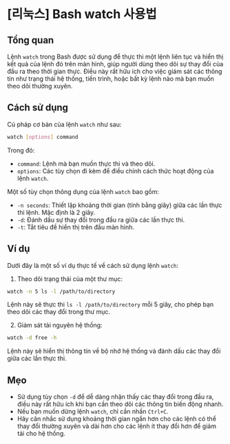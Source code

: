 # [리눅스] Bash watch 사용법

## Tổng quan
Lệnh `watch` trong Bash được sử dụng để thực thi một lệnh liên tục và hiển thị kết quả của lệnh đó trên màn hình, giúp người dùng theo dõi sự thay đổi của đầu ra theo thời gian thực. Điều này rất hữu ích cho việc giám sát các thông tin như trạng thái hệ thống, tiến trình, hoặc bất kỳ lệnh nào mà bạn muốn theo dõi thường xuyên.

## Cách sử dụng
Cú pháp cơ bản của lệnh `watch` như sau:

```bash
watch [options] command
```

Trong đó:
- `command`: Lệnh mà bạn muốn thực thi và theo dõi.
- `options`: Các tùy chọn đi kèm để điều chỉnh cách thức hoạt động của lệnh `watch`.

Một số tùy chọn thông dụng của lệnh `watch` bao gồm:
- `-n seconds`: Thiết lập khoảng thời gian (tính bằng giây) giữa các lần thực thi lệnh. Mặc định là 2 giây.
- `-d`: Đánh dấu sự thay đổi trong đầu ra giữa các lần thực thi.
- `-t`: Tắt tiêu đề hiển thị trên đầu màn hình.

## Ví dụ
Dưới đây là một số ví dụ thực tế về cách sử dụng lệnh `watch`:

1. Theo dõi trạng thái của một thư mục:

```bash
watch -n 5 ls -l /path/to/directory
```
Lệnh này sẽ thực thi `ls -l /path/to/directory` mỗi 5 giây, cho phép bạn theo dõi các thay đổi trong thư mục.

2. Giám sát tài nguyên hệ thống:

```bash
watch -d free -h
```
Lệnh này sẽ hiển thị thông tin về bộ nhớ hệ thống và đánh dấu các thay đổi giữa các lần thực thi.

## Mẹo
- Sử dụng tùy chọn `-d` để dễ dàng nhận thấy các thay đổi trong đầu ra, điều này rất hữu ích khi bạn cần theo dõi các thông tin biến động nhanh.
- Nếu bạn muốn dừng lệnh `watch`, chỉ cần nhấn `Ctrl+C`.
- Hãy cân nhắc sử dụng khoảng thời gian ngắn hơn cho các lệnh có thể thay đổi thường xuyên và dài hơn cho các lệnh ít thay đổi hơn để giảm tải cho hệ thống.